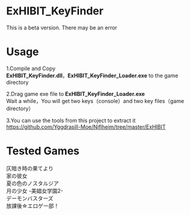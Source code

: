 # ExHIBIT_KeyFinder
This is a beta version. There may be an error
# Usage
1.Compile and Copy  
**ExHIBIT_KeyFinder.dll**，**ExHIBIT_KeyFinder_Loader.exe**  to the game directory  

2.Drag game exe file to **ExHIBIT_KeyFinder_Loader.exe**  
Wait a while，You will get two keys（console）and two key files（game directory）  

3.You can use the tools from this project to extract it   
https://github.com/Yggdrasill-Moe/Niflheim/tree/master/ExHIBIT

# Tested Games
仄暗き時の果てより  
家の彼女  
夏の色のノスタルジア  
月の少女 -美娼女学園2-  
デーモンバスターズ  
放課後☆エロゲー部！  
